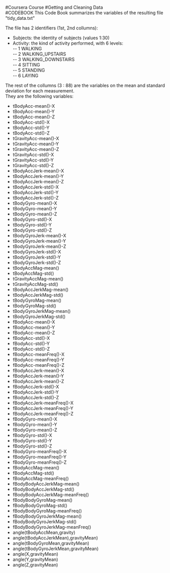 
#Coursera Course 
#Getting and Cleaning Data  
#CODEBOOK
This Code Book summarizes the variables of the resulting file "tidy_data.txt"

The file has 2 identifiers (1st, 2nd collumns):
- Subjects: the identity of subjects (values 1:30)  
- Activity: the kind of activity performed, with 6 levels:  
-- 1 WALKING  
-- 2 WALKING_UPSTAIRS  
-- 3 WALKING_DOWNSTAIRS  
-- 4 SITTING  
-- 5 STANDING  
-- 6 LAYING  

The rest of the collumns (3 : 88) are the variables on the mean and standard deviation for each measurement.  
They are the following variables:
- tBodyAcc-mean()-X  
- tBodyAcc-mean()-Y  
- tBodyAcc-mean()-Z  
- tBodyAcc-std()-X  
- tBodyAcc-std()-Y  
- tBodyAcc-std()-Z  
- tGravityAcc-mean()-X  
- tGravityAcc-mean()-Y  
- tGravityAcc-mean()-Z  
- tGravityAcc-std()-X  
- tGravityAcc-std()-Y  
- tGravityAcc-std()-Z  
- tBodyAccJerk-mean()-X  
- tBodyAccJerk-mean()-Y  
- tBodyAccJerk-mean()-Z  
- tBodyAccJerk-std()-X  
- tBodyAccJerk-std()-Y  
- tBodyAccJerk-std()-Z  
- tBodyGyro-mean()-X  
- tBodyGyro-mean()-Y  
- tBodyGyro-mean()-Z  
- tBodyGyro-std()-X  
- tBodyGyro-std()-Y  
- tBodyGyro-std()-Z  
- tBodyGyroJerk-mean()-X  
- tBodyGyroJerk-mean()-Y  
- tBodyGyroJerk-mean()-Z  
- tBodyGyroJerk-std()-X  
- tBodyGyroJerk-std()-Y  
- tBodyGyroJerk-std()-Z  
- tBodyAccMag-mean()  
- tBodyAccMag-std()  
- tGravityAccMag-mean()  
- tGravityAccMag-std()  
- tBodyAccJerkMag-mean()  
- tBodyAccJerkMag-std()  
- tBodyGyroMag-mean()  
- tBodyGyroMag-std()  
- tBodyGyroJerkMag-mean()  
- tBodyGyroJerkMag-std()  
- fBodyAcc-mean()-X  
- fBodyAcc-mean()-Y  
- fBodyAcc-mean()-Z  
- fBodyAcc-std()-X  
- fBodyAcc-std()-Y  
- fBodyAcc-std()-Z  
- fBodyAcc-meanFreq()-X  
- fBodyAcc-meanFreq()-Y  
- fBodyAcc-meanFreq()-Z  
- fBodyAccJerk-mean()-X  
- fBodyAccJerk-mean()-Y  
- fBodyAccJerk-mean()-Z  
- fBodyAccJerk-std()-X  
- fBodyAccJerk-std()-Y  
- fBodyAccJerk-std()-Z  
- fBodyAccJerk-meanFreq()-X  
- fBodyAccJerk-meanFreq()-Y  
- fBodyAccJerk-meanFreq()-Z  
- fBodyGyro-mean()-X  
- fBodyGyro-mean()-Y  
- fBodyGyro-mean()-Z  
- fBodyGyro-std()-X  
- fBodyGyro-std()-Y  
- fBodyGyro-std()-Z  
- fBodyGyro-meanFreq()-X  
- fBodyGyro-meanFreq()-Y  
- fBodyGyro-meanFreq()-Z  
- fBodyAccMag-mean()  
- fBodyAccMag-std()  
- fBodyAccMag-meanFreq()  
- fBodyBodyAccJerkMag-mean()  
- fBodyBodyAccJerkMag-std()  
- fBodyBodyAccJerkMag-meanFreq()  
- fBodyBodyGyroMag-mean()  
- fBodyBodyGyroMag-std()  
- fBodyBodyGyroMag-meanFreq()  
- fBodyBodyGyroJerkMag-mean()  
- fBodyBodyGyroJerkMag-std()  
- fBodyBodyGyroJerkMag-meanFreq()  
- angle(tBodyAccMean,gravity)  
- angle(tBodyAccJerkMean),gravityMean)  
- angle(tBodyGyroMean,gravityMean)  
- angle(tBodyGyroJerkMean,gravityMean)  
- angle(X,gravityMean)  
- angle(Y,gravityMean)  
- angle(Z,gravityMean)  
